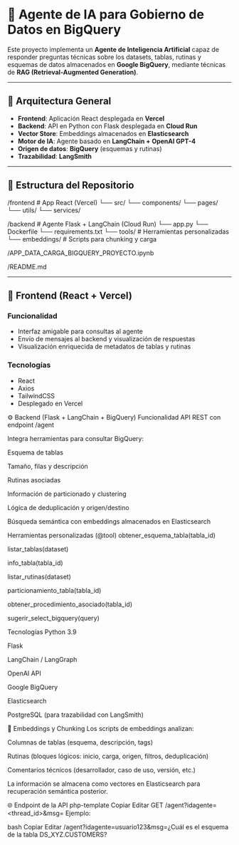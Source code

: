 # 🤖 Agente de IA para Gobierno de Datos en BigQuery

Este proyecto implementa un **Agente de Inteligencia Artificial** capaz de responder preguntas técnicas sobre los datasets, tablas, rutinas y esquemas de datos almacenados en **Google BigQuery**, mediante técnicas de **RAG (Retrieval-Augmented Generation)**.

---

## 🧠 Arquitectura General

- **Frontend**: Aplicación React desplegada en **Vercel**  
- **Backend**: API en Python con Flask desplegada en **Cloud Run**
- **Vector Store**: Embeddings almacenados en **Elasticsearch**
- **Motor de IA**: Agente basado en **LangChain + OpenAI GPT-4**
- **Origen de datos**: **BigQuery** (esquemas y rutinas)
- **Trazabilidad**: **LangSmith**

---

## 📁 Estructura del Repositorio

/frontend # App React (Vercel)
└── src/
└── components/
└── pages/
└── utils/
└── services/

/backend # Agente Flask + LangChain (Cloud Run)
└── app.py
└── Dockerfile
└── requirements.txt
└── tools/ # Herramientas personalizadas
└── embeddings/ # Scripts para chunking y carga

/APP_DATA_CARGA_BIGQUERY_PROYECTO.ipynb

/README.md

---

## 🚀 Frontend (React + Vercel)

### Funcionalidad

- Interfaz amigable para consultas al agente
- Envío de mensajes al backend y visualización de respuestas
- Visualización enriquecida de metadatos de tablas y rutinas

### Tecnologías

- React
- Axios
- TailwindCSS
- Desplegado en Vercel

⚙️ Backend (Flask + LangChain + BigQuery)
Funcionalidad
API REST con endpoint /agent

Integra herramientas para consultar BigQuery:

Esquema de tablas

Tamaño, filas y descripción

Rutinas asociadas

Información de particionado y clustering

Lógica de deduplicación y origen/destino

Búsqueda semántica con embeddings almacenados en Elasticsearch

Herramientas personalizadas (@tool)
obtener_esquema_tabla(tabla_id)

listar_tablas(dataset)

info_tabla(tabla_id)

listar_rutinas(dataset)

particionamiento_tabla(tabla_id)

obtener_procedimiento_asociado(tabla_id)

sugerir_select_bigquery(query)

Tecnologías
Python 3.9

Flask

LangChain / LangGraph

OpenAI API

Google BigQuery

Elasticsearch

PostgreSQL (para trazabilidad con LangSmith)

🧠 Embeddings y Chunking
Los scripts de embeddings analizan:

Columnas de tablas (esquema, descripción, tags)

Rutinas (bloques lógicos: inicio, carga, origen, filtros, deduplicación)

Comentarios técnicos (desarrollador, caso de uso, versión, etc.)

La información se almacena como vectores en Elasticsearch para recuperación semántica posterior.

🌐 Endpoint de la API
php-template
Copiar
Editar
GET /agent?idagente=<thread_id>&msg=<mensaje>
Ejemplo:

bash
Copiar
Editar
/agent?idagente=usuario123&msg=¿Cuál es el esquema de la tabla DS_XYZ.CUSTOMERS?